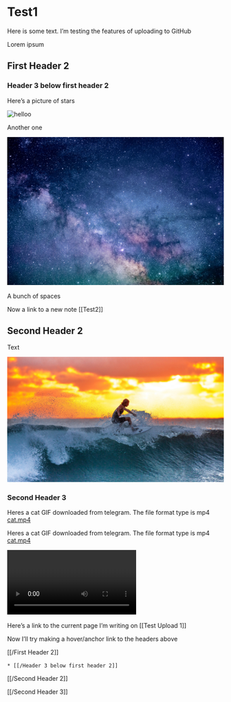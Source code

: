 # Test1

Here is some text. I’m testing the features of uploading to GitHub 





Lorem ipsum



## First Header 2


### Header 3 below first header 2 



Here’s a picture of stars

![helloo](Test1/constellations-2609647.jpg)


Another one


![](Test1/astronomy-1867616.jpg)









A bunch of spaces










Now a link to a new note [[Test2]]


## Second Header 2 


Text

![yooo](Test1/surfing-2212948.jpg)


### Second Header 3


Heres a cat GIF downloaded from telegram. The file format type is mp4
<a href='Test1/cat.mp4'>cat.mp4</a>



Heres a cat GIF downloaded from telegram. The file format type is mp4
<a href='Test1/cat.mp4'>cat.mp4</a>



![](Test1/cat.mp4)


Here’s a link to the current page I’m writing on
[[Test Upload 1]]











Now I’ll try making a hover/anchor link to the headers above




[[/First Header 2]]

	* [[/Header 3 below first header 2]]

[[/Second Header 2]]


[[/Second Header 3]]
